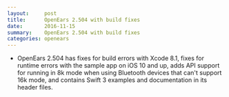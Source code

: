 ```yaml
---
layout:     post
title:      OpenEars 2.504 with build fixes
date:       2016-11-15
summary:    OpenEars 2.504 with build fixes
categories: openears
---
```

* OpenEars 2.504 has fixes for build errors with Xcode 8.1, fixes for runtime errors with the sample app on iOS 10 and up, adds API support for running in 8k mode when using Bluetooth devices that can't support 16k mode, and contains Swift 3 examples and documentation in its header files.

